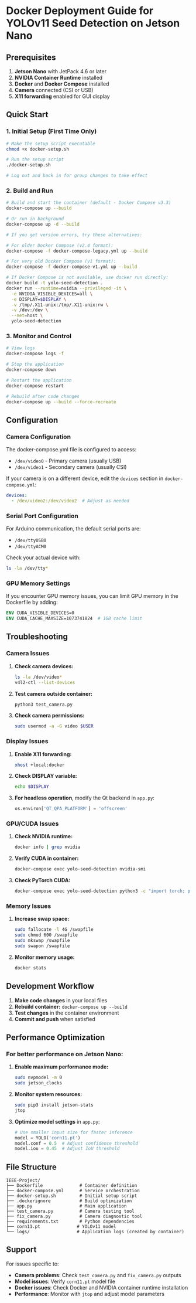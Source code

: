# Docker Deployment Guide for YOLOv11 Seed Detection on Jetson Nano

## Prerequisites

1. **Jetson Nano** with JetPack 4.6 or later
2. **NVIDIA Container Runtime** installed
3. **Docker** and **Docker Compose** installed
4. **Camera** connected (CSI or USB)
5. **X11 forwarding** enabled for GUI display

## Quick Start

### 1. Initial Setup (First Time Only)

```bash
# Make the setup script executable
chmod +x docker-setup.sh

# Run the setup script
./docker-setup.sh

# Log out and back in for group changes to take effect
```

### 2. Build and Run

```bash
# Build and start the container (default - Docker Compose v3.3)
docker-compose up --build

# Or run in background
docker-compose up -d --build

# If you get version errors, try these alternatives:

# For older Docker Compose (v2.4 format):
docker-compose -f docker-compose-legacy.yml up --build

# For very old Docker Compose (v1 format):
docker-compose -f docker-compose-v1.yml up --build

# If Docker Compose is not available, use docker run directly:
docker build -t yolo-seed-detection .
docker run --runtime=nvidia --privileged -it \
  -e NVIDIA_VISIBLE_DEVICES=all \
  -e DISPLAY=$DISPLAY \
  -v /tmp/.X11-unix:/tmp/.X11-unix:rw \
  -v /dev:/dev \
  --net=host \
  yolo-seed-detection
```

### 3. Monitor and Control

```bash
# View logs
docker-compose logs -f

# Stop the application
docker-compose down

# Restart the application
docker-compose restart

# Rebuild after code changes
docker-compose up --build --force-recreate
```

## Configuration

### Camera Configuration

The docker-compose.yml file is configured to access:
- `/dev/video0` - Primary camera (usually USB)
- `/dev/video1` - Secondary camera (usually CSI)

If your camera is on a different device, edit the `devices` section in `docker-compose.yml`:

```yaml
devices:
  - /dev/video2:/dev/video2  # Adjust as needed
```

### Serial Port Configuration

For Arduino communication, the default serial ports are:
- `/dev/ttyUSB0`
- `/dev/ttyACM0`

Check your actual device with:
```bash
ls -la /dev/tty*
```

### GPU Memory Settings

If you encounter GPU memory issues, you can limit GPU memory in the Dockerfile by adding:

```dockerfile
ENV CUDA_VISIBLE_DEVICES=0
ENV CUDA_CACHE_MAXSIZE=1073741824  # 1GB cache limit
```

## Troubleshooting

### Camera Issues

1. **Check camera devices:**
   ```bash
   ls -la /dev/video*
   v4l2-ctl --list-devices
   ```

2. **Test camera outside container:**
   ```bash
   python3 test_camera.py
   ```

3. **Check camera permissions:**
   ```bash
   sudo usermod -a -G video $USER
   ```

### Display Issues

1. **Enable X11 forwarding:**
   ```bash
   xhost +local:docker
   ```

2. **Check DISPLAY variable:**
   ```bash
   echo $DISPLAY
   ```

3. **For headless operation**, modify the Qt backend in `app.py`:
   ```python
   os.environ['QT_QPA_PLATFORM'] = 'offscreen'
   ```

### GPU/CUDA Issues

1. **Check NVIDIA runtime:**
   ```bash
   docker info | grep nvidia
   ```

2. **Verify CUDA in container:**
   ```bash
   docker-compose exec yolo-seed-detection nvidia-smi
   ```

3. **Check PyTorch CUDA:**
   ```bash
   docker-compose exec yolo-seed-detection python3 -c "import torch; print(torch.cuda.is_available())"
   ```

### Memory Issues

1. **Increase swap space:**
   ```bash
   sudo fallocate -l 4G /swapfile
   sudo chmod 600 /swapfile
   sudo mkswap /swapfile
   sudo swapon /swapfile
   ```

2. **Monitor memory usage:**
   ```bash
   docker stats
   ```

## Development Workflow

1. **Make code changes** in your local files
2. **Rebuild container:** `docker-compose up --build`
3. **Test changes** in the container environment
4. **Commit and push** when satisfied

## Performance Optimization

### For better performance on Jetson Nano:

1. **Enable maximum performance mode:**
   ```bash
   sudo nvpmodel -m 0
   sudo jetson_clocks
   ```

2. **Monitor system resources:**
   ```bash
   sudo pip3 install jetson-stats
   jtop
   ```

3. **Optimize model settings** in `app.py`:
   ```python
   # Use smaller input size for faster inference
   model = YOLO('corn11.pt')
   model.conf = 0.5  # Adjust confidence threshold
   model.iou = 0.45  # Adjust IoU threshold
   ```

## File Structure

```
IEEE-Project/
├── Dockerfile              # Container definition
├── docker-compose.yml      # Service orchestration
├── docker-setup.sh         # Initial setup script
├── .dockerignore           # Build optimization
├── app.py                  # Main application
├── test_camera.py          # Camera testing tool
├── fix_camera.py           # Camera diagnostic tool
├── requirements.txt        # Python dependencies
├── corn11.pt              # YOLOv11 model
└── logs/                  # Application logs (created by container)
```

## Support

For issues specific to:
- **Camera problems**: Check `test_camera.py` and `fix_camera.py` outputs
- **Model issues**: Verify `corn11.pt` model file
- **Docker issues**: Check Docker and NVIDIA container runtime installation
- **Performance**: Monitor with `jtop` and adjust model parameters

